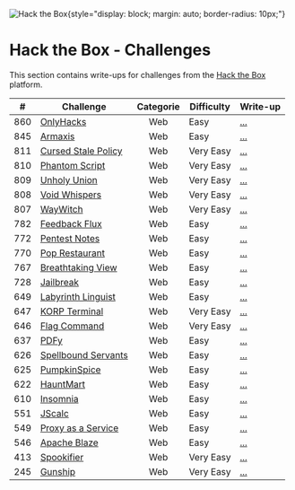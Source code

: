 ![Hack the Box](/ctf/hack-the-box/banner.png){style="display: block; margin: auto; border-radius: 10px;"}

# Hack the Box - Challenges

This section contains write-ups for challenges from the [Hack the Box](https://www.hackthebox.eu/) platform.

|  #  | Challenge                                                                                  | Categorie | Difficulty | Write-up                         |
|:---:|--------------------------------------------------------------------------------------------|:---------:|------------|----------------------------------|
| 860 | [OnlyHacks](https://app.hackthebox.com/challenges/OnlyHacks)                               |    Web    | Easy       | [...](./web/onlyhacks)           |
| 845 | [Armaxis](https://app.hackthebox.com/challenges/Armaxis)                                   |    Web    | Easy       | [...](./web/armaxis)             |
| 811 | [Cursed Stale Policy](https://app.hackthebox.com/challenges/Cursed%2520Stale%2520Policy)   |    Web    | Very Easy  | [...](./web/cursed-stale-policy) |
| 810 | [Phantom Script](https://app.hackthebox.com/challenges/Phantom%2520Script)                 |    Web    | Very Easy  | [...](./web/phantom-script)      |
| 809 | [Unholy Union](https://app.hackthebox.com/challenges/Unholy%2520Union)                     |    Web    | Very Easy  | [...](./web/unholy-union)        |
| 808 | [Void Whispers](https://app.hackthebox.com/challenges/Void%2520Whispers)                   |    Web    | Very Easy  | [...](./web/void-whispers)       |
| 807 | [WayWitch](https://app.hackthebox.com/challenges/WayWitch)                                 |    Web    | Very Easy  | [...](./web/way-witch)           |
| 782 | [Feedback Flux](https://app.hackthebox.com/challenges/Feedback%20Flux)                     |    Web    | Easy       | [...](./web/feedback-flux)       |
| 772 | [Pentest Notes](https://app.hackthebox.com/challenges/Pentest%2520Notes)                   |    Web    | Easy       | [...](./web/pentest-notes)       |
| 770 | [Pop Restaurant](https://app.hackthebox.com/challenges/Pop%2520Restaurant)                 |    Web    | Easy       | [...](./web/pop-restaurant)      |
| 767 | [Breathtaking View](https://app.hackthebox.com/challenges/Breathtaking%2520View)           |    Web    | Easy       | [...](./web/breathtaking-view)   |
| 728 | [Jailbreak](https://app.hackthebox.com/challenges/Jailbreak)                               |    Web    | Easy       | [...](./web/jailbreak)           |
| 649 | [Labyrinth Linguist](https://app.hackthebox.com/challenges/Labyrinth%2520Linguist)         |    Web    | Easy       | [...](./web/labyrinth-linguist)  |
| 647 | [KORP Terminal](https://app.hackthebox.com/challenges/KORP%2520Terminal)                   |    Web    | Very Easy  | [...](./web/korp-terminal)       |
| 646 | [Flag Command](https://app.hackthebox.com/challenges/Flag%2520Command)                     |    Web    | Very Easy  | [...](./web/flag-command)        |
| 637 | [PDFy](https://app.hackthebox.com/challenges/PDFy)                                         |    Web    | Easy       | [...](./web/pdfy)                |
| 626 | [Spellbound Servants](https://app.hackthebox.com/challenges/Spellbound%20Servants)         |    Web    | Easy       | [...](./web/spellbound-servants) |
| 625 | [PumpkinSpice](https://app.hackthebox.com/challenges/PumpkinSpice)                         |    Web    | Easy       | [...](./web/pumpkin-spice)       |
| 622 | [HauntMart](https://app.hackthebox.com/challenges/HauntMart)                               |    Web    | Easy       | [...](./web/hauntmart)           |
| 610 | [Insomnia](https://app.hackthebox.com/challenges/Insomnia)                                 |    Web    | Easy       | [...](./web/insomnia)            |
| 551 | [JScalc](https://app.hackthebox.com/challenges/JScalc)                                     |    Web    | Easy       | [...](./web/jscalc)              |
| 549 | [Proxy as a Service](https://app.hackthebox.com/challenges/Proxy%2520as%2520a%2520Service) |    Web    | Easy       | [...](./web/proxy-as-a-service)  |
| 546 | [Apache Blaze](https://app.hackthebox.com/challenges/ApacheBlaze)                          |    Web    | Easy       | [...](./web/apache-blaze)        |
| 413 | [Spookifier](https://app.hackthebox.com/challenges/Spookifier)                             |    Web    | Very Easy  | [...](./web/spookifier)          |
| 245 | [Gunship](https://app.hackthebox.com/challenges/Gunship)                                   |    Web    | Very Easy  | [...](./web/gunship)             |
